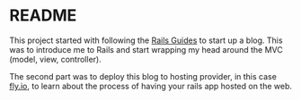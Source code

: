 # README

This project started with following the [Rails Guides]("https://guides.rubyonrails.org/getting_started.html") to start up a blog. This was to introduce me to Rails  and start wrapping my head around the MVC (model, view, controller).

The second part was to deploy this blog to hosting provider, in this case [fly.io]("https://fly.io/"), to learn about the process of having your rails app hosted on the web.